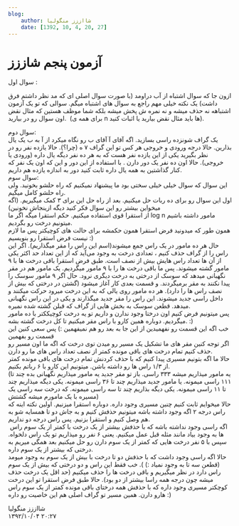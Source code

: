 ```yaml
---
blog:
    author: شااززز منگولیا
    date: [1392, 10, 4, 20, 27]
---
```

# آزمون پنجم شاززز

<div class="cnt">
سوال اول :<p></p>
<p>ازون جا که سوال اشتباه از آب دراومد (با صورت سوال اصلی ای 
که مد نظر داشتم فرق داشت) یک نکته خیلی مهم راجع به سوال های اشتباه میگم.
 سوالی که تو یک آزمون اشتباهه نه حذف میشه و نه نمره ش پخش میشه بلکه شما 
موظف هستین که مثال نقض اون سوال رو در بیارید.  (برای همه ی n ها باید مثال نقض بیارید یا اثبات کنید).</p>
<p>سوال دوم‌:<br/>یک گراف شونزده راسی 
بسازید. اگه آقای آ‌ آقای ب رو نگاه میکرد از آ‌ به ب یک یال بذارین. حالا 
درجه ورودی و خروجی هر کس تو این گراف ۷ ه (چرا؟). حالا یازده نفر رو در 
نظر بگیرید یکی از این یازده نفر هست که به هر ده نفر دیگه یال داره (ورودی
 یا خروجی). حالا اون ده نفر یک دور دارن . با استفاده از این دور و این که
 اون یک نفر که کنار گذاشتین به همه یال داره ثابت کنید دور به اندازه 
یازده هم داریم.<br/>سوال سوم:<br/>این سوال که سوال خیلی خیلی سختی بود ما پیشنهاد نمیکنیم که راه حلشو بخونید. ولی راه حلشو کامل میگیم.<br/>اول
 این سوال رو برای ده ربات حل میکنیم. بعد از راه حل این برای ۳ کمک 
میگیریم. (اگه میخواین بیشتر رو این سوال فکر کنید دیگه ازینجاش نخونین)<br/>از استقرا قوی استفاده میکنیم. حکم استقرا میگه اگر ما log n مامور داشته باشیم میتونیم درخت رو بگردیم.<br/>همون طور که میدونید فرض استقرا همون حکمشه برای حالت های کوچیکتر پس ما لازم نیست فرض استقرا رو بنویسیم :)<br/>حال
 هر ده مامور در یک راس جمع میشوند(اسم این راس را مقر میگذاریم). اگر این 
راس را از گراف حذف کنیم‌ ، تعدادی درخت به وجود می‌آید که از این تعداد حد
 اکثر یکی از آن ها تعداد راس هایش بیش از نصف است. طبق فرض استقرا باقی 
درخت ها با ۹ مامور گشته میشوند. پس ما باقی درخت ها را با ۹ مامور 
میگردیم. یک مامور هم در مقر نگهبانی میدهد که سوسک از درختی به درخت دیگری
 نرود. حال اگر ۹ مامور سوسک را پیدا نکنند به مقر برمیگردند. و قسمت بعدی 
کار آغاز میشود (گشتن در درختی که بیش از نصف راس ها را دارد). هر ده مامور
 روی یالی که به این درخت میرود حرکت میکنند و داخل راسی جدید میشوند. این 
راس را مقر جدید میگذارند و یکی در این راس نگهبانی میدهد. قطعن سوسک به 
بخش هایی از گراف که قبلن گشته شده نمیره.<br/>پس میتونیم فرض کنیم اون 
درختا وجود ندارن و داریم تو یه درخت کوچیککتر با ده مامور میگردیم. دوباره
 همین کارو با راس مقر میکنیم تا کل درخت گشته بشه. :)<br/>خب اگه این قسمت رو نفهمیدین از این جا به بعد رو هم نمیفهمین :) پس سعی کنین این قسمت رو بفهمین<br/>اگر
 توجه کنین مقر های ما تشکیل یک مسیر رو میدن توی درخت که اگه ما اون مسیر 
رو حذف کنیم تمام درخت های باقی مونده کمتر از نصف تعداد راس های ما رو 
دارن.<br/>حالا ما اگه بتونیم مسیری پیدا کنیم که با حذف کردنش تمام درخت 
های باقی مونده کمتر از ۱/۳ راس ها رو داشته باشن. میتونیم این کارو با ۶ 
رباتم بکنیم.<br/>(یه مامور میذاریم میشه ۳۳۳ راسی. باز تو مقر جدید یه 
مامور میذاریم نگهبانی بده چند تا ۱۱۱ راسی میمونه. یا مامور جدید میذاریم 
چند تا ۳۶ راسی میمونه. یکی دیگه میذاریم چند تا ۱۱ راسی میمونه. یکی دیگه 
بذاریم چند تا سه راسی میمونه. که درخت سه راسی یک مسیره با یک مامورم میشه
 گشتش)<br/>حالا میخوایم ثابت کنیم چنین مسیری وجود داره. دوباره استقرا 
میزنیم. اولین نکته اینه که راس درجه ۲ اگه وجود داشته باشه میتونیم حذفش 
کنیم و به جاش دو تا همسایه شو به هم وصل کنیم و استقرا بزنیم. پس راس درجه
 دو نداریم.<br/> اگه راسی وجود نداشته باشه که با حذفش بیشتر از یک درخت 
با کمتر از یک سوم راس ها به وجود بیاد مانند مثله قبل عمل میکنیم. یعنی ۶ 
نفر رو میذاریم تو یک راس دلخواه. سپس با ۵ نفر درخت هایی که کمتر از یک 
سوم دارن رو حل میکنیم بعد همگی میریم به درختی که بیشتر از یک سوم داره.<br/>حالا
 اگه راسی وجود داشت که با حذفش دو تا درخت با بیش از یک سوم به وجود میومد
 (قطعن سه تا به وجود نمیاد :) ). خب فقط این راس و دو درختی که بیش از یک 
سوم راس دارد در نظر میگیریم و باقی درخت ها را حذف میکنیم (حد اقل یک درخت
 حذف میشه چون درجه همه راسا بیشتر از دو بود). حالا طبق فرض استقرا تو این
 درخت کوچکتر مسیری وجود داره که با حذفش همه درختای باقی مونده کمتر از یک
 سوم راس هارو دارن. همین مسیر تو گراف اصلی هم این خاصیت رو داره :)</p>
</div>

<div class="blog-info">
    <div class="blog-author">شااززز منگولیا</div>
    <div class="blog-date">۱۳۹۲/۱۰/۰۴ ۲۰:۲۷</div>
</div>

